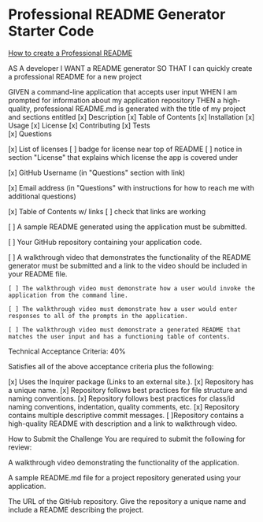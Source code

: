 # Professional README Generator Starter Code

[How to create a Professional README](./readme-guide.md)

AS A developer
I WANT a README generator
SO THAT I can quickly create a professional README for a new project

GIVEN a command-line application that accepts user input
WHEN I am prompted for information about my application repository
THEN a high-quality, professional README.md is generated with the title of my project and sections entitled 
[x] Description 
[x] Table of Contents 
[x] Installation 
[x] Usage 
[x] License 
[x] Contributing 
[x] Tests  
[x] Questions

[x] List of licenses
    [ ] badge for license near top of README
    [ ] notice in section "License" that explains which license the app is covered under

[x] GitHub Username (in "Questions" section with link)

[x] Email address (in "Questions" with instructions for how to reach me with additional questions)

[x] Table of Contents w/ links
[ ] check that links are working

[ ] A sample README generated using the application must be submitted.

[ ] Your GitHub repository containing your application code.

[ ] A walkthrough video that demonstrates the functionality of the README generator must be submitted and a link to the video should be included in your README file.

    [ ] The walkthrough video must demonstrate how a user would invoke the application from the command line.

    [ ] The walkthrough video must demonstrate how a user would enter responses to all of the prompts in the application.

    [ ] The walkthrough video must demonstrate a generated README that matches the user input and has a functioning table of contents.

Technical Acceptance Criteria: 40%

Satisfies all of the above acceptance criteria plus the following:

[x] Uses the Inquirer package (Links to an external site.).
[x] Repository has a unique name.
[x] Repository follows best practices for file structure and naming conventions.
[x] Repository follows best practices for class/id naming conventions, indentation, quality comments, etc.
[x] Repository contains multiple descriptive commit messages.
[ ]Repository contains a high-quality README with description and a link to walkthrough video.

How to Submit the Challenge
You are required to submit the following for review:

A walkthrough video demonstrating the functionality of the application.

A sample README.md file for a project repository generated using your application.

The URL of the GitHub repository. Give the repository a unique name and include a README describing the project.


